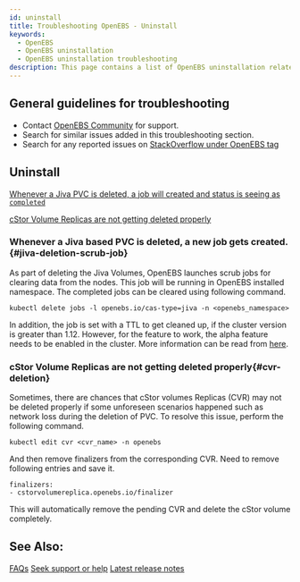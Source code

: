 ```yaml
---
id: uninstall
title: Troubleshooting OpenEBS - Uninstall
keywords:
  - OpenEBS
  - OpenEBS uninstallation
  - OpenEBS uninstallation troubleshooting
description: This page contains a list of OpenEBS uninstallation related troubleshooting information.
---
```


## General guidelines for troubleshooting

- Contact [OpenEBS Community](/docs/introduction/community) for support.
- Search for similar issues added in this troubleshooting section.
- Search for any reported issues on [StackOverflow under OpenEBS tag](https://stackoverflow.com/questions/tagged/openebs)

## Uninstall

[Whenever a Jiva PVC is deleted, a job will created and status is seeing as `completed`](#jiva-deletion-scrub-job)

[cStor Volume Replicas are not getting deleted properly](#cvr-deletion)

### Whenever a Jiva based PVC is deleted, a new job gets created.{#jiva-deletion-scrub-job}

As part of deleting the Jiva Volumes, OpenEBS launches scrub jobs for clearing data from the nodes. This job will be running in OpenEBS installed namespace. The completed jobs can be cleared using following command.

```
kubectl delete jobs -l openebs.io/cas-type=jiva -n <openebs_namespace>
```

In addition, the job is set with a TTL to get cleaned up, if the cluster version is greater than 1.12. However, for the feature to work, the alpha feature needs to be enabled in the cluster. More information can be read from [here](https://kubernetes.io/docs/concepts/workloads/controllers/jobs-run-to-completion/#clean-up-finished-jobs-automatically).

### cStor Volume Replicas are not getting deleted properly{#cvr-deletion}

Sometimes, there are chances that cStor volumes Replicas (CVR) may not be deleted properly if some unforeseen scenarios happened such as network loss during the deletion of PVC. To resolve this issue, perform the following command.

```
kubectl edit cvr <cvr_name> -n openebs
```

And then remove finalizers from the corresponding CVR. Need to remove following entries and save it.

```shell hideCopy
finalizers:
- cstorvolumereplica.openebs.io/finalizer
```

This will automatically remove the pending CVR and delete the cStor volume completely.

## See Also:

[FAQs](/docs/additional-info/faqs) [Seek support or help](/docs/introduction/community) [Latest release notes](/docs/introduction/releases)
